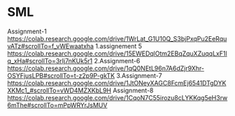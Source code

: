 # SML
Assignment-1
https://colab.research.google.com/drive/1WrLat_G1U10Q_S3bjPxqPu2EeRquvATz#scrollTo=f_vWEwaatxha
1.assignement 5
https://colab.research.google.com/drive/15EWEDqlOtm2EBqZquXZuqqLxF1lq_xHa#scrollTo=3rIj7nKUk5r1
2.Assignment-6
https://colab.research.google.com/drive/1qQ0NEtL96n7A6dZjr9Xhr-OSYFjusLPB#scrollTo=t-z2p9P-gkTK
3.Assignment-7
https://colab.research.google.com/drive/1JtONeyXAGC8FcmEj6541DTgDYKXKMc1_#scrollTo=vWD4MZXKbL9H
Assignment-8
https://colab.research.google.com/drive/1CqoN7C55irozu8cLYKKqg5eH3rw6mThe#scrollTo=mPpWRYrJsMUV
